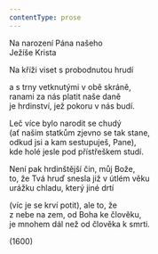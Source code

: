 ```yaml
---
contentType: prose
---
```


Na narození Pána našeho  
Ježíše Krista

Na kříži viset s probodnutou hrudí

a s trny vetknutými v obě skráně,  
ranami za nás platit naše daně  
je hrdinství, jež pokoru v nás budí.

Leč více bylo narodit se chudý  
(ať našim statkům zjevno se tak stane,  
odkud jsi a kam sestupuješ, Pane),  
kde holé jesle pod přístřeškem studí.

Není pak hrdinštější čin, můj Bože,  
to, že Tvá hruď snesla již v útlém věku  
urážku chladu, který jiné drtí

(víc je se krví potit), ale to, že  
z nebe na zem, od Boha ke člověku,  
je mnohem dál než od člověka k smrti.

(1600)
